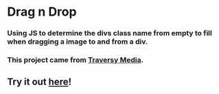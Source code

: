 # Drag n Drop

### Using JS to determine the divs class name from empty to fill when dragging a image to and from a div. 

### This project came  from [Traversy Media](https://www.youtube.com/watch?v=C22hQKE_32c). 

## Try it out [here](https://ericvargas.github.io/dragNDrop/)!

